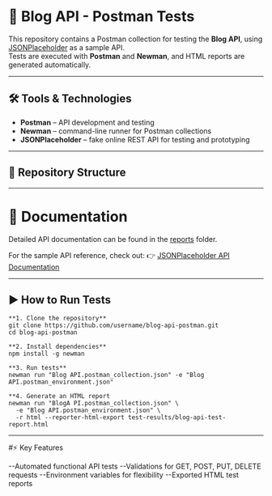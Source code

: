 # 📝 Blog API - Postman Tests

This repository contains a Postman collection for testing the **Blog API**, using 
[JSONPlaceholder](https://jsonplaceholder.typicode.com/) as a sample API.  
Tests are executed with **Postman** and **Newman**, and HTML reports are generated automatically.

---

## 🛠 Tools & Technologies
- **Postman** – API development and testing  
- **Newman** – command-line runner for Postman collections  
- **JSONPlaceholder** – fake online REST API for testing and prototyping  

---
## 📂 Repository Structure

---

# 📑 Documentation

Detailed API documentation can be found in the [reports]() folder.

For the sample API reference, check out:
👉 [JSONPlaceholder API Documentation](https://jsonplaceholder.typicode.com/guide)

---

## ▶️ How to Run Tests

```
**1. Clone the repository**
git clone https://github.com/username/blog-api-postman.git
cd blog-api-postman

**2. Install dependencies**
npm install -g newman

**3. Run tests**
newman run "Blog API.postman_collection.json" -e "Blog API.postman_environment.json"

**4. Generate an HTML report
newman run "BlogA PI.postman_collection.json" \
  -e "Blog API.postman_environment.json" \
  -r html --reporter-html-export test-results/blog-api-test-report.html

```

---

#⚡ Key Features

--Automated functional API tests
--Validations for GET, POST, PUT, DELETE requests
--Environment variables for flexibility
--Exported HTML test reports

